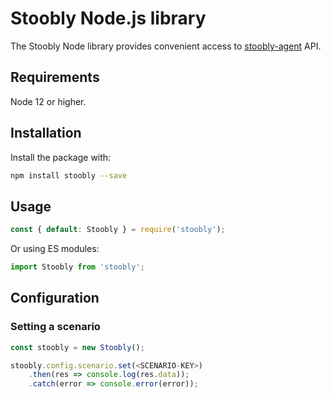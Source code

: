 # Stoobly Node.js library

The Stoobly Node library provides convenient access to [stoobly-agent](https://github.com/Stoobly/stoobly-agent) API.

## Requirements

Node 12 or higher.

## Installation

Install the package with:

```sh
npm install stoobly --save
```

## Usage

```js
const { default: Stoobly } = require('stoobly');
```

Or using ES modules:

```js
import Stoobly from 'stoobly';
```

## Configuration

### Setting a scenario

```js
const stoobly = new Stoobly();

stoobly.config.scenario.set(<SCENARIO-KEY>)
    .then(res => console.log(res.data));
    .catch(error => console.error(error));
```
